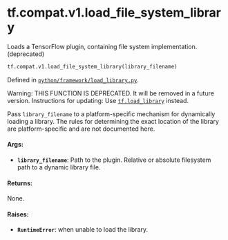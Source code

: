 <div itemscope itemtype="http://developers.google.com/ReferenceObject">
<meta itemprop="name" content="tf.compat.v1.load_file_system_library" />
<meta itemprop="path" content="Stable" />
</div>

# tf.compat.v1.load_file_system_library

Loads a TensorFlow plugin, containing file system implementation. (deprecated)

``` python
tf.compat.v1.load_file_system_library(library_filename)
```



Defined in [`python/framework/load_library.py`](/code/stable/tensorflow/python/framework/load_library.py).

<!-- Placeholder for "Used in" -->

Warning: THIS FUNCTION IS DEPRECATED. It will be removed in a future version.
Instructions for updating:
Use <a href="../../../tf/load_library.md"><code>tf.load_library</code></a> instead.

Pass `library_filename` to a platform-specific mechanism for dynamically
loading a library. The rules for determining the exact location of the
library are platform-specific and are not documented here.

#### Args:


* <b>`library_filename`</b>: Path to the plugin.
  Relative or absolute filesystem path to a dynamic library file.


#### Returns:

None.



#### Raises:


* <b>`RuntimeError`</b>: when unable to load the library.